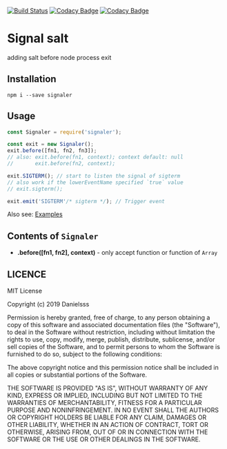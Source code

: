[![Build Status](https://travis-ci.org/danielsss/signals.svg?branch=master)](https://travis-ci.org/danielsss/signals)
[![Codacy Badge](https://api.codacy.com/project/badge/Grade/a09ab2edb2854d93b373888bd3a722ac)](https://www.codacy.com/app/danielsss/signals?utm_source=github.com&amp;utm_medium=referral&amp;utm_content=danielsss/signals&amp;utm_campaign=Badge_Grade)
[![Codacy Badge](https://api.codacy.com/project/badge/Coverage/a09ab2edb2854d93b373888bd3a722ac)](https://www.codacy.com/app/danielsss/signals?utm_source=github.com&utm_medium=referral&utm_content=danielsss/signals&utm_campaign=Badge_Coverage)


# Signal salt

adding salt before node process exit

## Installation

```shell
npm i --save signaler
```

## Usage

```js
const Signaler = require('signaler');

const exit = new Signaler();
exit.before([fn1, fn2, fn3]);
// also: exit.before(fn1, context); context default: null
//       exit.before(fn2, context);

exit.SIGTERM(); // start to listen the signal of sigterm
// also work if the lowerEventName specified `true` value
// exit.sigterm(); 

exit.emit('SIGTERM'/* sigterm */); // Trigger event 
```

Also see: [Examples](test/__example__)

## Contents of `Signaler`

* **.before([fn1, fn2], context)** - only accept function or function of `Array`

## LICENCE

MIT License

Copyright (c) 2019 Danielsss

Permission is hereby granted, free of charge, to any person obtaining a copy
of this software and associated documentation files (the "Software"), to deal
in the Software without restriction, including without limitation the rights
to use, copy, modify, merge, publish, distribute, sublicense, and/or sell
copies of the Software, and to permit persons to whom the Software is
furnished to do so, subject to the following conditions:

The above copyright notice and this permission notice shall be included in all
copies or substantial portions of the Software.

THE SOFTWARE IS PROVIDED "AS IS", WITHOUT WARRANTY OF ANY KIND, EXPRESS OR
IMPLIED, INCLUDING BUT NOT LIMITED TO THE WARRANTIES OF MERCHANTABILITY,
FITNESS FOR A PARTICULAR PURPOSE AND NONINFRINGEMENT. IN NO EVENT SHALL THE
AUTHORS OR COPYRIGHT HOLDERS BE LIABLE FOR ANY CLAIM, DAMAGES OR OTHER
LIABILITY, WHETHER IN AN ACTION OF CONTRACT, TORT OR OTHERWISE, ARISING FROM,
OUT OF OR IN CONNECTION WITH THE SOFTWARE OR THE USE OR OTHER DEALINGS IN THE
SOFTWARE.